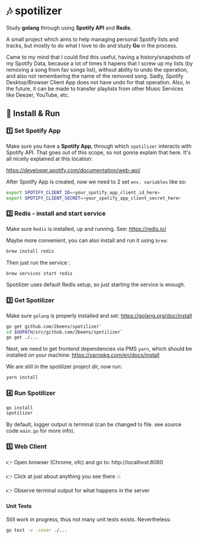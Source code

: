 # :notes: spotilizer
Study **golang** through using **Spotify API** and **Redis**.

A small project which aims to help managing personal Spotify lists and tracks, but mostly to do what I love to do and study **Go** in the process.

Came to my mind that I could find this useful, having a history/snapshots of my Spotify Data, because a lot of times it hapens that I screw up my lists (by removing a song from fav songs list), without ability to undo the operation, and also not remembering the name of the removed song. Sadly, Spotify Desktop/Browser Client App does not have undo for that operation. Also, in the future, it can be made to transfer playlists from other Music Services like Deezer, YouTube, etc.

## :wrench: Install & Run

### :one: Set Spotify App
Make sure you have a **Spotify App**, through which `spotilizer` interacts with Spotify API. That goes out of this scope, so not gonna explain that here. It's all nicelly explained at this location:

https://developer.spotify.com/documentation/web-api/

After Spotify App is created, now we need to 2 set `env. variables` like so:
```sh
export SPOTIFY_CLIENT_ID=<your_spotify_app_client_id_here>
export SPOTIFY_CLIENT_SECRET=<your_spotify_app_client_secret_here>
```

### :two: Redis - install and start service
Make sure `Redis` is installed, up and running. See: https://redis.io/

Maybe more convenient, you can also install and run it using `brew`:
``` sh
brew install redis
```
Then just run the service :
``` sh
brew services start redis
```

Spotilizer uses default Redis setup, so just starting the service is enough.

### :three: Get Spotilizer
Make sure `golang` is properly installed and set: https://golang.org/doc/install

``` sh
go get github.com/2beens/spotilizer`
cd $GOPATH/src/github.com/2beens/spotilizer`
go get ./...
```

Next, we need to get frontend dependencies via PMS `yarn`, which should be installed on your machine: https://yarnpkg.com/en/docs/install

We are still in the spotilizer project dir, now run:
``` sh
yarn install
```

### :four: Run Spotilizer

``` sh
go install
spotilizer
```

By default, logger output is terminal (can be changed to file. see source code `main.go` for more info).

### :five: Web Client
:point_right: Open browser (Chrome, ofc) and go to: http://localhost:8080

:point_right: Click at just about anything you see there :collision:

:point_right: Observe terminal output for what happens in the server

#### Unit Tests
Still work in progress, thus not many unit tests exists. Nevertheless:
``` sh
go test -v -cover ./...
```
